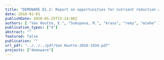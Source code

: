 ```yaml
---
title: "DEMOWARE D1.2: Report on opportunities for nutrient reduction and recycling in water reuse schemes"
date: 2016-01-01
publishDate: 2020-05-25T15:14:06Z
authors: [ "Van Houtte, E.", "Sukupova, M.", "kraus", "remy", "miehe" ]
publication_types: ["4"]
abstract: ""
featured: false
publication: ""
url_pdf: "../../../pdf/Van Houtte-2016-1034.pdf"
projects: ["demoware"]
---
```


